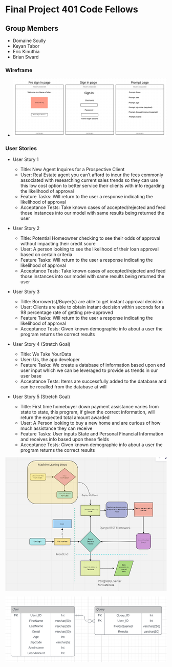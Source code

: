 # Final Project 401 Code Fellows

## Group Members
- Domaine Scully
- Keyan Tabor
- Eric Kinuthia
- Brian Sward

### Wireframe
- ![Wireframe](wireframe.png)

### User Stories
- User Story 1
  - Title: New Agent Inquires for a Prospective Client 
  - User: Real Estate agent you can’t afford to incur the fees commonly associated with researching current sales trends so they can use this low cost option to better service their clients with info regarding the likelihood of approval
  - Feature Tasks: Will return to the user a response indicating the likelihood of approval
  - Acceptance Tests: Take known cases of accepted/rejected and feed those instances into our model with same results being returned the user

- User Story 2
  - Title: Potential Homeowner checking to see their odds of approval without impacting their credit score
  - User: A person looking to see the likelihood of their loan approval based on certain criteria
  - Feature Tasks: Will return to the user a response indicating the likelihood of approval
  - Acceptance Tests: Take known cases of accepted/rejected and feed those instances into our model with same results being returned the user

- User Story 3
  - Title: Borrower(s)/Buyer(s) are able to get instant approval decision 
  - User: Clients are able to obtain instant decision within seconds for a 98 percentage rate of getting pre-approved
  - Feature Tasks: Will return to the user a response indicating the likelihood of approval
  - Acceptance Tests: Given known demographic info about a user the program returns the correct results

- User Story 4 (Stretch Goal)
  - Title: We Take YourData
  - User: Us, the app developer
  - Feature Tasks: We create a database of information based upon end user input which we can be leveraged to provide us trends in our user base
  - Acceptance Tests: Items are successfully added to the database and can be recalled from the database at will

- User Story 5 (Stretch Goal)
  - Title: First time homebuyer down payment assistance varies from state to state, this program, if given the correct information, will return the expected total amount awarded
  - User: A Person looking to buy a new home and are curious of how much assistance they can receive
  - Feature Tasks: User inputs State and Personal Financial Information and receives info based upon these fields
  - Acceptance Tests: Given known demographic info about a user the program returns the correct results



![Project Domain](d_model.png)

![Database Schema](db_schema.png)
